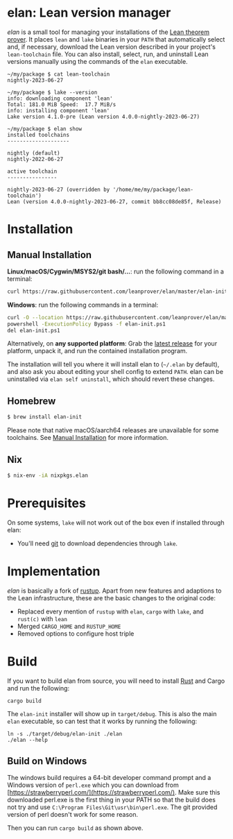 # elan: Lean version manager

*elan* is a small tool for managing your installations of the [Lean theorem prover](https://leanprover.github.io). It places `lean` and `lake` binaries in your `PATH` that automatically select and, if necessary, download the Lean version described in your project's `lean-toolchain` file.
You can also install, select, run, and uninstall Lean versions manually using the commands of the `elan` executable.

```shell
~/my/package $ cat lean-toolchain
nightly-2023-06-27

~/my/package $ lake --version
info: downloading component 'lean'
Total: 181.0 MiB Speed:  17.7 MiB/s
info: installing component 'lean'
Lake version 4.1.0-pre (Lean version 4.0.0-nightly-2023-06-27)

~/my/package $ elan show
installed toolchains
--------------------

nightly (default)
nightly-2022-06-27

active toolchain
----------------

nightly-2023-06-27 (overridden by '/home/me/my/package/lean-toolchain')
Lean (version 4.0.0-nightly-2023-06-27, commit bb8cc08de85f, Release)
```

# Installation

## Manual Installation

**Linux/macOS/Cygwin/MSYS2/git bash/...**: run the following command in a terminal:

```bash
curl https://raw.githubusercontent.com/leanprover/elan/master/elan-init.sh -sSf | sh
```

**Windows**: run the following commands in a terminal:
```bash
curl -O --location https://raw.githubusercontent.com/leanprover/elan/master/elan-init.ps1
powershell -ExecutionPolicy Bypass -f elan-init.ps1
del elan-init.ps1
```

Alternatively, on **any supported platform**: Grab the [latest release](https://github.com/leanprover/elan/releases/latest) for your platform, unpack it, and run the contained installation program.

The installation will tell you where it will install elan to (`~/.elan` by default), and also ask you about editing your shell config to extend `PATH`. elan can be uninstalled via `elan self uninstall`, which should revert these changes.

## Homebrew

```bash
$ brew install elan-init
```

Please note that native macOS/aarch64 releases are unavailable for some toolchains. See [Manual Installation](#manual-installation) for more information.

## Nix

```bash
$ nix-env -iA nixpkgs.elan
```

# Prerequisites

On some systems, `lake` will not work out of the box even if installed through elan:

* You'll need [git](https://git-scm.com/download) to download dependencies through `lake`.

# Implementation

*elan* is basically a fork of [rustup](https://github.com/rust-lang-nursery/rustup.rs). Apart from new features and adaptions to the Lean infrastructure, these are the basic changes to the original code:

* Replaced every mention of `rustup` with `elan`, `cargo` with `lake`, and `rust(c)` with `lean`
* Merged `CARGO_HOME` and `RUSTUP_HOME`
* Removed options to configure host triple

# Build

If you want to build elan from source, you will need to install [Rust](https://www.rust-lang.org/tools/install) and
Cargo and run the following:

```
cargo build
```

The `elan-init` installer will show up in `target/debug`. This is also the main `elan` executable, so can test that it works by running the following:

```
ln -s ./target/debug/elan-init ./elan
./elan --help
```

## Build on Windows

The windows build requires a 64-bit developer command prompt and a Windows version of `perl.exe` which you can download
from [https://strawberryperl.com/](https://strawberryperl.com/). Make sure this downloaded perl.exe is the first thing
in your PATH so that the build does not try and use `C:\Program Files\Git\usr\bin\perl.exe`. The git provided version of
perl doesn't work for some reason.

Then you can run `cargo build` as shown above.

